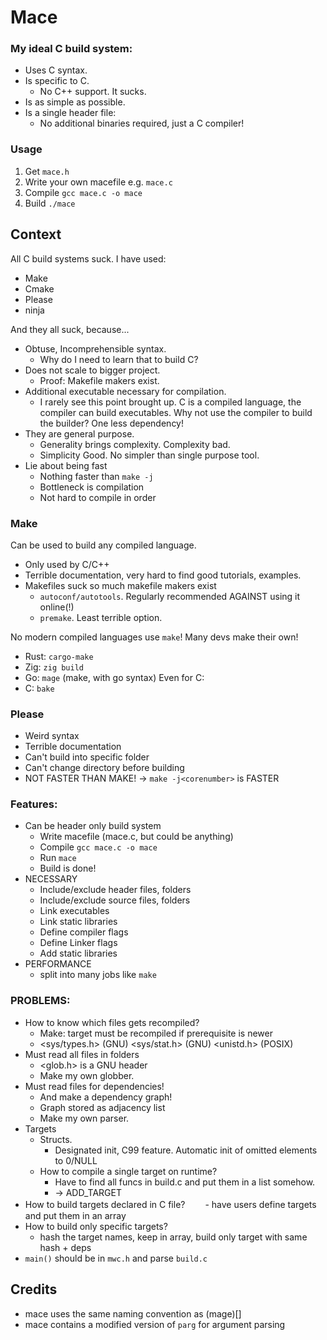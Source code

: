 # Mace

### My ideal C build system:
- Uses C syntax.
- Is specific to C.
   - No C++ support. It sucks.
- Is as simple as possible.
- Is a single header file:
    - No additional binaries required, just a C compiler!

### Usage
1. Get `mace.h`
2. Write your own macefile e.g. `mace.c`
3. Compile `gcc mace.c -o mace`
4. Build `./mace`

## Context

All C build systems suck. I have used:
- Make
- Cmake
- Please
- ninja

And they all suck, because...
- Obtuse, Incomprehensible syntax.
    - Why do I need to learn that to build C?
- Does not scale to bigger project.
    - Proof: Makefile makers exist.
- Additional executable necessary for compilation.
    - I rarely see this point brought up. 
    C is a compiled language, the compiler can build executables. 
    Why not use the compiler to build the builder? One less dependency!
- They are general purpose.
    - Generality brings complexity. Complexity bad.
    - Simplicity Good. No simpler than single purpose tool.
- Lie about being fast
    - Nothing faster than `make -j`
    - Bottleneck is compilation
    - Not hard to compile in order

### Make
Can be used to build any compiled language.
- Only used by C/C++
- Terrible documentation, very hard to find good tutorials, examples.
- Makefiles suck so much makefile makers exist
    - `autoconf/autotools`. Regularly recommended AGAINST using it online(!)
    - `premake`. Least terrible option.

No modern compiled languages use `make`!
Many devs make their own!
- Rust:     `cargo-make`
- Zig:      `zig build`
- Go:       `mage` (make, with go syntax)
Even for C:
- C:        `bake` 

### Please
- Weird syntax
- Terrible documentation
- Can't build into specific folder
- Can't change directory before building
- NOT FASTER THAN MAKE! -> `make -j<corenumber>` is FASTER


### Features:
- Can be header only build system
    - Write macefile (mace.c, but could be anything)
    - Compile `gcc mace.c -o mace`
    - Run `mace`
    - Build is done!
- NECESSARY
    - Include/exclude header files, folders
    - Include/exclude source files, folders
    - Link executables
    - Link static libraries
    - Define compiler flags
    - Define Linker flags
    - Add static libraries
- PERFORMANCE
    - split into many jobs like `make`

### PROBLEMS:
- How to know which files gets recompiled?
    - Make: target must be recompiled if prerequisite is newer
    - <sys/types.h> (GNU) <sys/stat.h> (GNU) <unistd.h> (POSIX)
- Must read all files in folders
    - <glob.h> is a GNU header
    - Make my own globber.
- Must read files for dependencies! 
    - And make a dependency graph!
    - Graph stored as adjacency list
    - Make my own parser.
- Targets
    - Structs. 
        - Designated init, C99 feature. Automatic init of omitted elements to 0/NULL
    - How to compile a single target on runtime?
        - Have to find all funcs in build.c and put them in a list somehow.
        - -> ADD_TARGET
- How to build targets declared in C file?
　　- have users define targets and put them in an array
- How to build only specific targets?
    - hash the target names, keep in array, build only target with same hash + deps
- `main()` should be in `mwc.h` and parse `build.c`

## Credits
- mace uses the same naming convention as (mage)[]
- mace contains a modified version of `parg` for argument parsing

